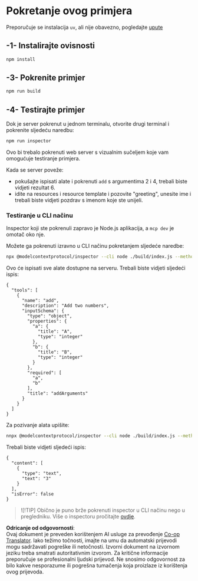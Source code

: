 <!--
CO_OP_TRANSLATOR_METADATA:
{
  "original_hash": "ac67652abc453e2a7e2c75cd7a8897ae",
  "translation_date": "2025-07-13T18:07:41+00:00",
  "source_file": "03-GettingStarted/01-first-server/solution/typescript/README.md",
  "language_code": "hr"
}
-->
# Pokretanje ovog primjera

Preporučuje se instalacija `uv`, ali nije obavezno, pogledajte [upute](https://docs.astral.sh/uv/#highlights)

## -1- Instalirajte ovisnosti

```bash
npm install
```

## -3- Pokrenite primjer


```bash
npm run build
```

## -4- Testirajte primjer

Dok je server pokrenut u jednom terminalu, otvorite drugi terminal i pokrenite sljedeću naredbu:

```bash
npm run inspector
```

Ovo bi trebalo pokrenuti web server s vizualnim sučeljem koje vam omogućuje testiranje primjera.

Kada se server poveže:

- pokušajte ispisati alate i pokrenuti `add` s argumentima 2 i 4, trebali biste vidjeti rezultat 6.
- idite na resources i resource template i pozovite "greeting", unesite ime i trebali biste vidjeti pozdrav s imenom koje ste unijeli.

### Testiranje u CLI načinu

Inspector koji ste pokrenuli zapravo je Node.js aplikacija, a `mcp dev` je omotač oko nje.

Možete ga pokrenuti izravno u CLI načinu pokretanjem sljedeće naredbe:

```bash
npx @modelcontextprotocol/inspector --cli node ./build/index.js --method tools/list
```

Ovo će ispisati sve alate dostupne na serveru. Trebali biste vidjeti sljedeći ispis:

```text
{
  "tools": [
    {
      "name": "add",
      "description": "Add two numbers",
      "inputSchema": {
        "type": "object",
        "properties": {
          "a": {
            "title": "A",
            "type": "integer"
          },
          "b": {
            "title": "B",
            "type": "integer"
          }
        },
        "required": [
          "a",
          "b"
        ],
        "title": "addArguments"
      }
    }
  ]
}
```

Za pozivanje alata upišite:

```bash
nnpx @modelcontextprotocol/inspector --cli node ./build/index.js --method tools/call --tool-name add --tool-arg a=1 --tool-arg b=2
```

Trebali biste vidjeti sljedeći ispis:

```text
{
  "content": [
    {
      "type": "text",
      "text": "3"
    }
  ],
  "isError": false
}
```

> ![!TIP]
> Obično je puno brže pokrenuti inspector u CLI načinu nego u pregledniku.
> Više o inspectoru pročitajte [ovdje](https://github.com/modelcontextprotocol/inspector).

**Odricanje od odgovornosti**:  
Ovaj dokument je preveden korištenjem AI usluge za prevođenje [Co-op Translator](https://github.com/Azure/co-op-translator). Iako težimo točnosti, imajte na umu da automatski prijevodi mogu sadržavati pogreške ili netočnosti. Izvorni dokument na izvornom jeziku treba smatrati autoritativnim izvorom. Za kritične informacije preporučuje se profesionalni ljudski prijevod. Ne snosimo odgovornost za bilo kakve nesporazume ili pogrešna tumačenja koja proizlaze iz korištenja ovog prijevoda.